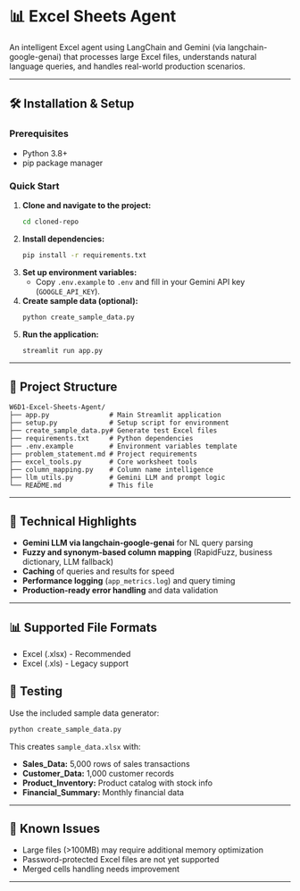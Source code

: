 # 📊 Excel Sheets Agent

An intelligent Excel agent using LangChain and Gemini (via langchain-google-genai) that processes large Excel files, understands natural language queries, and handles real-world production scenarios.

---

## 🛠️ Installation & Setup

### Prerequisites
- Python 3.8+
- pip package manager

### Quick Start
1. **Clone and navigate to the project:**
   ```bash
   cd cloned-repo
   ```
2. **Install dependencies:**
   ```bash
   pip install -r requirements.txt
   ```
3. **Set up environment variables:**
   - Copy `.env.example` to `.env` and fill in your Gemini API key (`GOOGLE_API_KEY`).
4. **Create sample data (optional):**
   ```bash
   python create_sample_data.py
   ```
5. **Run the application:**
   ```bash
   streamlit run app.py
   ```

---

## 📁 Project Structure
```
W6D1-Excel-Sheets-Agent/
├── app.py               # Main Streamlit application
├── setup.py             # Setup script for environment
├── create_sample_data.py# Generate test Excel files
├── requirements.txt     # Python dependencies
├── .env.example         # Environment variables template
├── problem_statement.md # Project requirements
├── excel_tools.py       # Core worksheet tools
├── column_mapping.py    # Column name intelligence
├── llm_utils.py         # Gemini LLM and prompt logic
└── README.md            # This file
```

---

## 🔧 Technical Highlights
- **Gemini LLM via langchain-google-genai** for NL query parsing
- **Fuzzy and synonym-based column mapping** (RapidFuzz, business dictionary, LLM fallback)
- **Caching** of queries and results for speed
- **Performance logging** (`app_metrics.log`) and query timing
- **Production-ready error handling** and data validation

---

## 📊 Supported File Formats
- Excel (.xlsx) - Recommended
- Excel (.xls) - Legacy support

## 🧪 Testing
Use the included sample data generator:
```bash
python create_sample_data.py
```
This creates `sample_data.xlsx` with:
- **Sales_Data:** 5,000 rows of sales transactions
- **Customer_Data:** 1,000 customer records
- **Product_Inventory:** Product catalog with stock info
- **Financial_Summary:** Monthly financial data

---

## 🐛 Known Issues
- Large files (>100MB) may require additional memory optimization
- Password-protected Excel files are not yet supported
- Merged cells handling needs improvement

---
